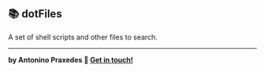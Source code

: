 ## :books: dotFiles  

A set of shell scripts and other files to search. 


-----
**by Antonino Praxedes :wave: [Get in touch!](https://www.linkedin.com/in/antoninopraxedes/)**
